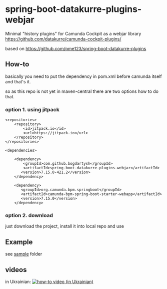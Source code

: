 # spring-boot-datakurre-plugins-webjar
Minimal "history plugins" for Camunda Cockpit as a webjar library  https://github.com/datakurre/camunda-cockpit-plugins/

based on https://github.com/pme123/spring-boot-datakurre-plugins

## How-to
basically you need to put the dependency in pom.xml before camunda itself and that's it.

so as this repo is not yet in maven-central there are two options how to do that.
### option 1. using jitpack
    <repositories>
        <repository>
            <id>jitpack.io</id>
            <url>https://jitpack.io</url>
        </repository>
    </repositories>
    
    <dependencies>
    
        <dependency>
            <groupId>com.github.bogdartysh</groupId>
            <artifactId>spring-boot-datakurre-plugins-webjar</artifactId>
           <version>7.15.0-421.2</version>
        </dependency>
    
        <dependency>
           <groupId>org.camunda.bpm.springboot</groupId>
           <artifactId>camunda-bpm-spring-boot-starter-webapp</artifactId>
           <version>7.15.0</version>
        </dependency>
        
    
### option 2. download
just download  the project, install it into local repo and use
## Example

see [sample](https://github.com/bogdartysh/spring-boot-datakurre-plugins-webjar/tree/main/sample/camunda-euler) folder

## videos 
in Ukrainian: [![how-to video (in Ukrainian)](https://img.youtube.com/vi/iKASk6JJKIs/0.jpg)](https://www.youtube.com/watch?v=iKASk6JJKIs)
